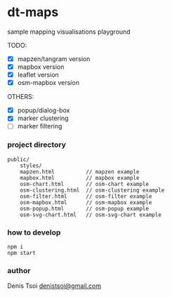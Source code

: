 # dt-maps  

sample mapping visualisations playground  

TODO:
- [x] mapzen/tangram version  
- [x] mapbox version  
- [x] leaflet version
- [x] osm-mapbox version

OTHERS:
- [x] popup/dialog-box  
- [x] marker clustering  
- [ ] marker filtering  

### project directory

    public/
        styles/
        mapzen.html          // mapzen example  
        mapbox.html          // mapbox example  
        osm-chart.html       // osm-chart example  
        osm-clustering.html  // osm-clustering example
        osm-filter.html      // osm-filter example
        osm-mapbox.html      // osm-mapbox example  
        osm-popup.html       // osm-popup example  
        osm-svg-chart.html   // osm-svg-chart example  


### how to develop

    npm i
    npm start

### author   
Denis Tsoi <denistsoi@gmail.com>  
